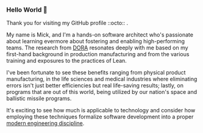 ### Hello World 👋

Thank you for visiting my GitHub profile ::octo:: .

My name is Mick, and I'm a hands-on software architect who's passionate about learning evermore about fostering and enabling high-performing teams.  The research from [DORA](https://bit.ly/dora-bfd) resonates deeply with me based on my first-hand background in production manufacturing and from the various training and exposures to the practices of Lean.  

I've been fortunate to see these benefits ranging from physical product manufacturing, in the life sciences and medical industries where eliminating errors isn't just better efficiencies but real life-saving results; lastly, on programs that are out of this world, being utilized by our nation's space and ballistic missile programs. 

It's exciting to see how much is applicable to technology and consider how employing these techniques formalize software development into a proper [modern engineering discipline](https://www.davefarley.net/?p=352).

<!--
**Mickelback00/mickelback00** is a ✨ _special_ ✨ repository because its `README.md` (this file) appears on your GitHub profile.

Here are some ideas to get you started:

- 🔭 I’m currently working on ...
- 🌱 I’m currently learning ...
- 👯 I’m looking to collaborate on ...
- 🤔 I’m looking for help with ...
- 💬 Ask me about ...
- 📫 How to reach me: ...
- 😄 Pronouns: ...
- ⚡ Fun fact: ...
-->
